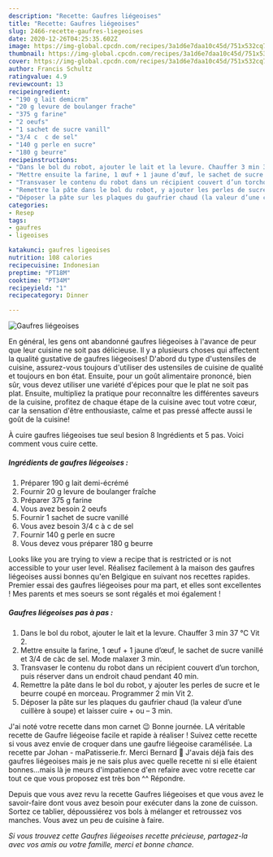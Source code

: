 ```yaml
---
description: "Recette: Gaufres liégeoises"
title: "Recette: Gaufres liégeoises"
slug: 2466-recette-gaufres-liegeoises
date: 2020-12-26T04:25:35.602Z
image: https://img-global.cpcdn.com/recipes/3a1d6e7daa10c45d/751x532cq70/gaufres-liegeoises-photo-principale-de-la-recette.jpg
thumbnail: https://img-global.cpcdn.com/recipes/3a1d6e7daa10c45d/751x532cq70/gaufres-liegeoises-photo-principale-de-la-recette.jpg
cover: https://img-global.cpcdn.com/recipes/3a1d6e7daa10c45d/751x532cq70/gaufres-liegeoises-photo-principale-de-la-recette.jpg
author: Francis Schultz
ratingvalue: 4.9
reviewcount: 13
recipeingredient:
- "190 g lait demicrm"
- "20 g levure de boulanger frache"
- "375 g farine"
- "2 oeufs"
- "1 sachet de sucre vanill"
- "3/4 c  c de sel"
- "140 g perle en sucre"
- "180 g beurre"
recipeinstructions:
- "Dans le bol du robot, ajouter le lait et la levure. Chauffer 3 min 37 °C Vit 2."
- "Mettre ensuite la farine, 1 œuf + 1 jaune d’œuf, le sachet de sucre vanillé et 3/4 de càc de sel. Mode malaxer 3 min."
- "Transvaser le contenu du robot dans un récipient couvert d’un torchon, puis réserver dans un endroit chaud pendant 40 min."
- "Remettre la pâte dans le bol du robot, y ajouter les perles de sucre et le beurre coupé en morceau. Programmer 2 min Vit 2."
- "Déposer la pâte sur les plaques du gaufrier chaud (la valeur d’une cuillère à soupe) et laisser cuire + ou – 3 min."
categories:
- Resep
tags:
- gaufres
- ligeoises

katakunci: gaufres ligeoises 
nutrition: 108 calories
recipecuisine: Indonesian
preptime: "PT18M"
cooktime: "PT34M"
recipeyield: "1"
recipecategory: Dinner

---
```



![Gaufres liégeoises](https://img-global.cpcdn.com/recipes/3a1d6e7daa10c45d/751x532cq70/gaufres-liegeoises-photo-principale-de-la-recette.jpg)

En général, les gens ont abandonné gaufres liégeoises à l'avance de peur que leur cuisine ne soit pas délicieuse. Il y a plusieurs choses qui affectent la qualité gustative de gaufres liégeoises! D'abord du type d'ustensiles de cuisine, assurez-vous toujours d'utiliser des ustensiles de cuisine de qualité et toujours en bon état. Ensuite, pour un goût alimentaire prononcé, bien sûr, vous devez utiliser une variété d'épices pour que le plat ne soit pas plat. Ensuite, multipliez la pratique pour reconnaître les différentes saveurs de la cuisine, profitez de chaque étape de la cuisine avec tout votre cœur, car la sensation d'être enthousiaste, calme et pas pressé affecte aussi le goût de la cuisine!

<!--inarticleads1-->

À cuire gaufres liégeoises tue seul besion 8 Ingrédients et 5 pas. Voici comment vous cuire cette.

##### Ingrédients de gaufres liégeoises :

1. Préparer 190 g lait demi-écrémé
1. Fournir 20 g levure de boulanger fraîche
1. Préparer 375 g farine
1. Vous avez besoin 2 oeufs
1. Fournir 1 sachet de sucre vanillé
1. Vous avez besoin 3/4 c à c de sel
1. Fournir 140 g perle en sucre
1. Vous devez vous préparer 180 g beurre


Looks like you are trying to view a recipe that is restricted or is not accessible to your user level. Réalisez facilement à la maison des gaufres liégeoises aussi bonnes qu&#39;en Belgique en suivant nos recettes rapides. Premier essai des gaufres liégeoises pour ma part, et elles sont excellentes ! Mes parents et mes soeurs se sont régalés et moi également ! 

<!--inarticleads2-->

##### Gaufres liégeoises pas à pas :

1. Dans le bol du robot, ajouter le lait et la levure. Chauffer 3 min 37 °C Vit 2.
1. Mettre ensuite la farine, 1 œuf + 1 jaune d’œuf, le sachet de sucre vanillé et 3/4 de càc de sel. Mode malaxer 3 min.
1. Transvaser le contenu du robot dans un récipient couvert d’un torchon, puis réserver dans un endroit chaud pendant 40 min.
1. Remettre la pâte dans le bol du robot, y ajouter les perles de sucre et le beurre coupé en morceau. Programmer 2 min Vit 2.
1. Déposer la pâte sur les plaques du gaufrier chaud (la valeur d’une cuillère à soupe) et laisser cuire + ou – 3 min.


J&#39;ai noté votre recette dans mon carnet 😉 Bonne journée. LA véritable recette de Gaufre liégeoise facile et rapide à réaliser ! Suivez cette recette si vous avez envie de croquer dans une gaufre liégeoise caramélisée. La recette par Johan - maPatisserie.fr. Merci Bernard 🙂 J&#39;avais déjà fais des gaufres liégeoises mais je ne sais plus avec quelle recette ni si elle étaient bonnes…mais là je meurs d&#39;impatience d&#39;en refaire avec votre recette car tout ce que vous proposez est très bon ^^ Répondre. 

<!--inarticleads1-->

<p>
Depuis que vous avez revu la recette Gaufres liégeoises et que vous avez le savoir-faire dont vous avez besoin pour exécuter dans la zone de cuisson. Sortez ce tablier, dépoussiérez vos bols à mélanger et retroussez vos manches. Vous avez un peu de cuisine à faire.
</p>

<p>
<i>Si vous trouvez cette Gaufres liégeoises recette précieuse, partagez-la avec vos amis ou votre famille, merci et bonne chance.</i>
</p>
